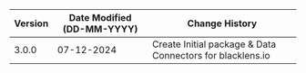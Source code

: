 | **Version** | **Date Modified (DD-MM-YYYY)** | **Change History**                                        |
|-------------|--------------------------------|-----------------------------------------------------------|
| 3.0.0       | 07-12-2024                     | Create Initial package & Data Connectors for blacklens.io |
